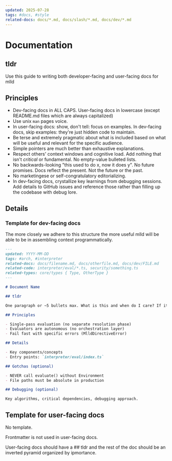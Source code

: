 ```yaml
---
updated: 2025-07-28
tags: #docs, #style
related-docs: docs/*.md, docs/slash/*.md, docs/dev/*.md
---
```


# Documentation

## tldr

Use this guide to writing both developer-facing and user-facing docs for mlld

## Principles

- Dev-facing docs in ALL CAPS. User-facing docs in lowercase (except README.md files which are always capitalized)
- Use unix `man` pages voice.
- In user-facing docs: show, don't tell: focus on examples. In dev-facing docs, skip examples: they're just hidden code to maintain.
- Be terse and extremely pragmatic about what is included based on what will be useful and relevant for the specific audience. 
- Simple pointers are much better than exhaustive explanations. 
- Respect others' context windows and cognitive load. Add nothing that isn't *critical* or fundamental. No empty-value bulleted lists.
- No backwards-looking "this used to do x, now it does y". No future promises. Docs reflect the present. Not the future or the past.
- No marketingese or self-congratulatory editorializing.
- In dev-facing docs, crystallize key learnings from debugging sessions. Add details to GitHub issues and reference those rather than filling up the codebase with debug lore.

## Details

### Template for dev-facing docs

The more closely we adhere to this structure the more useful mlld will be able to be in assembling context programmatically. 

```md
---
updated: YYYY-MM-DD
tags: #arch, #interpreter
related-docs: docs/filename.md, docs/otherfile.md, docs/dev/FILE.md
related-code: interpreter/eval/*.ts, security/something.ts
related-types: core/types { Type, OtherType }
---

# Document Name

## tldr

One paragraph or ~5 bullets max. What is this and when do I care? If it's user-facing, is there a way to understand 80% of it in one quick commented example in under 8 lines?

## Principles

- Single-pass evaluation (no separate resolution phase)
- Evaluators are autonomous (no orchestration layer)
- Fail fast with specific errors (MlldDirectiveError)

## Details

- Key components/concepts
- Entry points: `interpreter/eval/index.ts`

## Gotchas (optional)

- NEVER call evaluate() without Environment
- File paths must be absolute in production

## Debugging (optional)

Key algorithms, critical dependencies, debugging approach.

```

## Template for user-facing docs

No template. 

Frontmatter is not used in user-facing docs. 

User-facing docs should have a ## tldr and the rest of the doc should be an inverted pyramid organized by ipmortance.